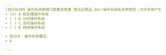 ```yaml
---
(20150309_操作系统原理习题集及答案_笔试必需品_doc)操作系统有多种类型：允许多用户将若干个作业提交给计算机系统集中处理的操作系统称为﹎﹎﹎﹎。
- (x) A.批处理操作系统 
- ( ) B.分时操作系统 
- ( ) C.实时操作系统 
- ( ) D.网络操作系统

> 知识点：操作系统概述。
> A

---
```

